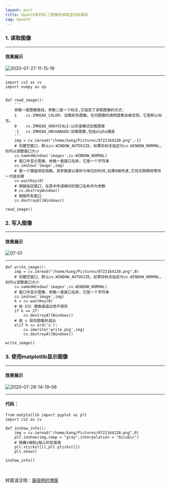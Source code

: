 ```yaml
---
layout: post
title: OpenCV系列02丨图像的读取显示和保存
tag: OpenCV
---
```


### 1. 读取图像

***

#### 效果展示  

![2020-07-27-11-15-19](https://cdn.jsdelivr.net/gh/luckykang/picture_bed/blogs_images/2020-07-27-11-15-19.png)

*** 

    import cv2 as cv 
    import numpy as np 


    def read_image():
        '''
        参数一是图像路径，参数二是一个标志,它指定了读取图像的方式:
        1    cv.IMREAD_COLOR: 加载彩色图像。任何图像的透明度都会被忽视。它是默认标志。
        0    cv.IMREAD_GRAYSCALE:以灰度模式加载图像
        -1   cv.IMREAD_UNCHANGED:加载图像,包括alpha通道
        '''
        img = cv.imread("/home/kang/Pictures/0722164220.png",-1)
        # 创建空窗口，默认cv.WINDOW_AUTOSIZE，如果将标志指定为cv.WINDOW_NORMAL,则可以调整窗口大小
        cv.namedWindow('images',cv.WINDOW_NORMAL)
        # 窗口中显示图像，参数一是窗口名称，它是一个字符串
        cv.imshow('image',img)
        # 是一个键盘绑定函数。其参数是以毫秒为单位的时间,如果0被传递,它将无限期地等待一次敲击键
        cv.waitKey(0)
        # 销毁指定窗口，在其中传递确切的窗口名称作为参数
        # cv.destroyWindow()
        # 销毁所有窗口
        cv.destroyAllWindows()

    read_image()




### 2. 写入图像

***

#### 效果展示

![![07-01](httpscdn.jsdelivr.netghluckykangpicture_bedblogs_images07-01.png)](https://cdn.jsdelivr.net/gh/luckykang/picture_bed/blogs_images/![07-01](httpscdn.jsdelivr.netghluckykangpicture_bedblogs_images07-01.png).png)

*** 

    def write_image():
        img = cv.imread("/home/kang/Pictures/0722164220.png",0)
        # 创建空窗口，默认cv.WINDOW_AUTOSIZE，如果将标志指定为cv.WINDOW_NORMAL,则可以调整窗口大小
        cv.namedWindow('images',cv.WINDOW_NORMAL)
        # 窗口中显示图像，参数一是窗口名称，它是一个字符串
        cv.imshow('image',img)
        k = cv.waitKey(0)
        # 按 ESC 键直接退出而不保存
        if k == 27:
            cv.destroyAllWindows()
        # 按 s 保存图像并退出
        elif k == ord('s'):   
            cv.imwrite('write.png',img)
            cv.destroyAllWindows()

    write_image()





### 3. 使用matplotlib显示图像

***

#### 效果展示  

![2020-07-28-14-19-06](https://cdn.jsdelivr.net/gh/luckykang/picture_bed/blogs_images/2020-07-28-14-19-06.png)

*** 

#### 代码：
    from matplotlib import pyplot as plt 
    import cv2 as cv 

    def inshow_info():
        img = cv.imread("/home/kang/Pictures/0722164220.png",0)
        plt.imshow(img,cmap = "gray",interpolation = "bicubic")
        # 隐藏x轴和y轴上的刻度值
        plt.xticks([]),plt.yticks([])
        plt.show()

    inshow_info()


<br>

转载请注明：[康瑶明的博客](https://luckykang.github.io) 

